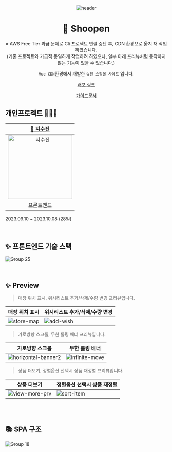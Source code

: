 <div align=center>

![header](https://capsule-render.vercel.app/api?type=waving&color=0:F9E547,50:ffd60a,100:fbec5d&height=200&section=header&text=Shoopen&fontColor=fff&fontSize=70&fontAlign=50&fontAlignY=40)

# 🛒 Shoopen
※ AWS Free Tier 과금 문제로 Cli 프로젝트 연결 중단 후, CDN 환경으로 옮겨 재 작업하였습니다.
<br/>
(기존 프로젝트와 가급적 동일하게 작업하려 하였으나, 일부 아래 프리뷰처럼 동작하지 않는 기능이 있을 수 있습니다.)

`Vue CDN`환경에서 개발한 `슈펜 쇼핑몰 사이트` 입니다.<br>
<p align="middle"><a href="https://shoopen.vercel.app/">배포 링크</a></p>
<p align="middle"><a href="https://drive.google.com/file/d/1RcAuyTN9bBm25qNEtLzmBYNSy8b_3dmD/view?usp=sharing">가이드문서</a></p>

</div>

## 개인프로젝트 👩🏻‍💻
|[🌱 지수진](https://github.com/zisuzin)|
|:---:|
|<a href="https://github.com/zisuzin"> <img src="https://avatars.githubusercontent.com/zisuzin" width=200px alt="지수진"/> </a>|
|프론트엔드|  
2023.09.10 ~ 2023.10.08 (28일)

<br>

## ✨ 프론트엔드 기술 스택
![Group 25](https://github.com/zisuzin/shoopen_cli/assets/120540018/853568d1-4886-46f2-a275-fca9594f8cca)

<br/>

## ✨ Preview
> 매장 위치 표시, 위시리스트 추가/삭제/수량 변경 프리뷰입니다.

|매장 위치 표시|위시리스트 추가/삭제/수량 변경|
|---|---|
![store-map](https://github.com/zisuzin/shoopen_cli/assets/120540018/c8cdea28-27b6-4f07-88dc-1172cf57db37)|![add-wish](https://github.com/zisuzin/shoopen_cli/assets/120540018/56361877-d5d7-4587-acfa-da4999fd6cc7)

> 가로방향 스크롤, 무한 롤링 배너 프리뷰입니다.

|가로방향 스크롤|무한 롤링 배너|
|---|---|
|![horizontal-banner2](https://github.com/zisuzin/shoopen_cli/assets/120540018/41b4ae75-635b-4a45-b9b4-8334f30ed3ca)|![infinite-move](https://github.com/zisuzin/shoopen_cli/assets/120540018/a95486af-5139-405c-92ab-5c85c5ebed4a)

> 상품 더보기, 정렬옵션 선택시 상품 재정렬 프리뷰입니다.

|상품 더보기|정렬옵션 선택시 상품 재정렬|
|---|---|
![view-more-prv](https://github.com/zisuzin/shoopen_cli/assets/120540018/77be3ba3-682d-4aa7-bf85-06fef8d1b341)|![sort-item](https://github.com/zisuzin/shoopen_cli/assets/120540018/88e7c5b8-626a-4878-8bf0-94d2dd49e979)

<br/>

<br/>

## 📚 SPA 구조
![Group 18](https://github.com/zisuzin/shoopen_cli/assets/120540018/748a4d93-74d7-43fe-b8fa-b3c14f63fc59)
